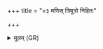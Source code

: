+++
title = "०३ मणिस् त्रिषूत्रो निहितः"

+++
<details><summary>मूलम् (GR)</summary>

मणिस् त्रिषूत्रो निहितः स्वर्विद्  
ऊर्ध्वस् तिर्यङ् विश एतु प्रजानन् ।  
स पुमान् पुंसो जनयन्न् ऋतेन  
सर्वान् अन्तान् गच्छतु सद्य एव ॥
</details>